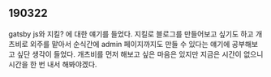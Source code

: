 ## 190322

gatsby js와 지킬? 에 대한 얘기를 들었다. 지킬로 블로그를 만들어보고 싶기도 하고 개츠비로 외주를 맡아서 순식간에 admin 페이지까지도 만들 수 있다는 얘기에 공부해보고 싶단 생각이 들었다. 개츠비를 먼저 해보고 싶은 마음은 있지만 지금은 시간이 없으니 시간을 한 번 내서 해봐야겠다.

